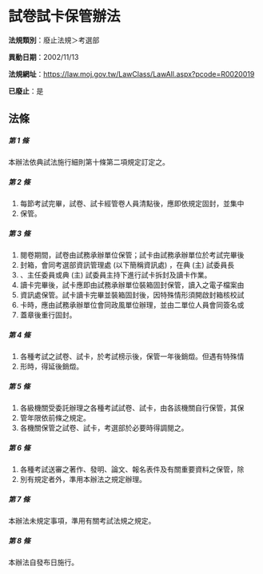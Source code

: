 # 試卷試卡保管辦法

**法規類別**：廢止法規＞考選部

**異動日期**：2002/11/13  

**法規網址**：https://law.moj.gov.tw/LawClass/LawAll.aspx?pcode=R0020019

**已廢止**：是



## 法條
##### 第 1 條
本辦法依典試法施行細則第十條第二項規定訂定之。

##### 第 2 條
1. 每節考試完畢，試卷、試卡經管卷人員清點後，應即依規定固封，並集中
1. 保管。

##### 第 3 條
1. 閱卷期間，試卷由試務承辦單位保管；試卡由試務承辦單位於考試完畢後
1. 封箱，會同考選部資訊管理處 (以下簡稱資訊處) ，在典 (主) 試委員長
1. 、主任委員或典 (主) 試委員主持下進行試卡拆封及讀卡作業。
1. 讀卡完畢後，試卡應即由試務承辦單位裝箱固封保管，讀入之電子檔案由
1. 資訊處保管。試卡讀卡完畢並裝箱固封後，因特殊情形須開啟封箱核校試
1. 卡時，應由試務承辦單位會同政風單位辦理，並由二單位人員會同簽名或
1. 蓋章後重行固封。

##### 第 4 條
1. 各種考試之試卷、試卡，於考試榜示後，保管一年後銷燬。但遇有特殊情
1. 形時，得延後銷燬。

##### 第 5 條
1. 各級機關受委託辦理之各種考試試卷、試卡，由各該機關自行保管，其保
1. 管年限依前條之規定。
1. 各機關保管之試卷、試卡，考選部於必要時得調閱之。

##### 第 6 條
1. 各種考試送審之著作、發明、論文、報名表件及有關重要資料之保管，除
1. 別有規定者外，準用本辦法之規定辦理。

##### 第 7 條
本辦法未規定事項，準用有關考試法規之規定。

##### 第 8 條
本辦法自發布日施行。



